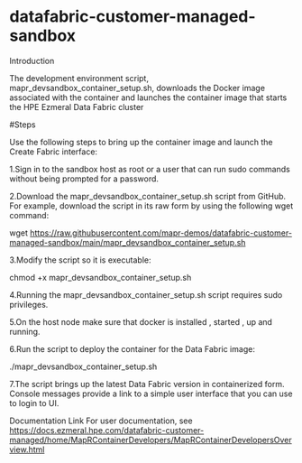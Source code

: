 # datafabric-customer-managed-sandbox

Introduction

The development environment script, mapr_devsandbox_container_setup.sh, downloads the Docker image associated with the container and launches the container image that starts the HPE Ezmeral Data Fabric cluster

#Steps

Use the following steps to bring up the container image and launch the Create Fabric interface:

1.Sign in to the sandbox host as root or a user that can run sudo commands without being prompted for a password.

2.Download the mapr_devsandbox_container_setup.sh script from GitHub. For example, download the script in its raw form by using the following wget command:

  wget https://raw.githubusercontent.com/mapr-demos/datafabric-customer-managed-sandbox/main/mapr_devsandbox_container_setup.sh

3.Modify the script so it is executable:

  chmod +x mapr_devsandbox_container_setup.sh 
 
4.Running the mapr_devsandbox_container_setup.sh script requires sudo privileges.

5.On the host node make sure that docker is installed , started , up and running.

6.Run the script to deploy the container for the Data Fabric image:

  ./mapr_devsandbox_container_setup.sh 

7.The script brings up the latest Data Fabric version in containerized form. Console messages provide a link to a simple user interface that you can use to login to UI.

Documentation Link
For user documentation, see https://docs.ezmeral.hpe.com/datafabric-customer-managed/home/MapRContainerDevelopers/MapRContainerDevelopersOverview.html
